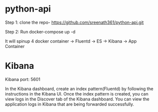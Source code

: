 # python-api


Step 1: clone the repo- https://github.com/sreenath361/python-api.git

Step 2: Run docker-compose up -d

It will spinup 4 docker container -> Fluentd -> ES -> Kibana -> App Container

# Kibana 
Kibana port: 5601

In the Kibana dashboard, create an index pattern(Fluentd) by following the instructions in the Kibana UI.
Once the index pattern is created, you can view logs in the Discover tab of the Kibana dashboard.
You can view the application logs in Kibana that are being forwarded successfully.
